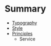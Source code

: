 # Summary

* [Typography](typography.md)
* [Style](style.md)
* [Principles](principles.md)
   * Service

